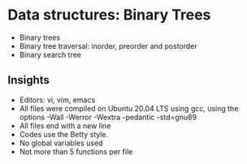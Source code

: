 # Data structures: Binary Trees
* Binary trees
* Binary tree traversal: inorder, preorder and postorder
* Binary search tree

## Insights
* Editors: vi, vim, emacs
* All files were compiled on Ubuntu 20.04 LTS using gcc, using the options -Wall -Werror -Wextra -pedantic -std=gnu89
* All files end with a new line
* Codes use the Betty style.
* No global variables used
* Not more than 5 functions per file
